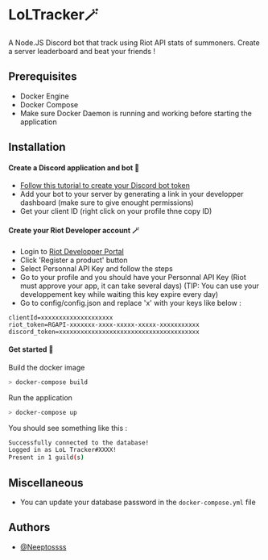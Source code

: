 
# LoLTracker🪄
A Node.JS Discord bot that track using Riot API stats of summoners. Create a server leaderboard and beat your friends !


## Prerequisites

- Docker Engine
- Docker Compose
- Make sure Docker Daemon is running and working before starting the application
## Installation
#### Create a Discord application and bot 🤖
- [Follow this tutorial to create your Discord bot token](https://discordjs.guide/preparations/setting-up-a-bot-application.html#your-token)
- Add your bot to your server by generating a link in your developper dashboard (make sure to give enought permissions)
- Get your client ID (right click on your profile thne copy ID)
#### Create your Riot Developer account 🪄
- Login to [Riot Developper Portal](https://developer.riotgames.com/)
- Click 'Register a product' button
- Select Personnal API Key and follow the steps
- Go to your profile and you should have your Personnal API Key (Riot must approve your app, it can take several days) (TIP: You can use your developpement key while waiting this key expire every day)
- Go to config/config.json and replace 'x' with your keys like below :
```env
clientId=xxxxxxxxxxxxxxxxxxxx
riot_token=RGAPI-xxxxxxx-xxxx-xxxxx-xxxxx-xxxxxxxxxxx
discord_token=xxxxxxxxxxxxxxxxxxxxxxxxxxxxxxxxxxxxxxx
```

#### Get started 🐋
Build the docker image
```bash
> docker-compose build
```
Run the application
```bash
> docker-compose up
```
You should see something like this :
```bash
Successfully connected to the database!
Logged in as LoL Tracker#XXXX!
Present in 1 guild(s)
```

## Miscellaneous
- You can update your database password in the `docker-compose.yml` file
## Authors

- [@Neeptossss](https://www.github.com/Neeptossss)

